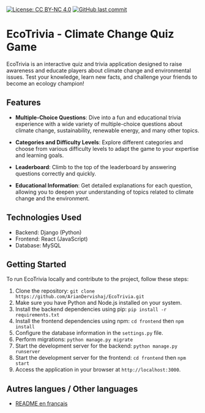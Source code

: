 [![License: CC BY-NC 4.0](https://img.shields.io/badge/License-CC%20BY--NC%204.0-lightgrey.svg)](https://creativecommons.org/licenses/by-nc/4.0/)
[![GitHub last commit](https://img.shields.io/github/last-commit/ArianDervishaj/EcoTrivia.svg)](https://github.com/ArianDervishaj/EcoTrivia/commits/master)

# EcoTrivia - Climate Change Quiz Game

EcoTrivia is an interactive quiz and trivia application designed to raise awareness and educate players about climate change and environmental issues. Test your knowledge, learn new facts, and challenge your friends to become an ecology champion!

## Features

- **Multiple-Choice Questions**: Dive into a fun and educational trivia experience with a wide variety of multiple-choice questions about climate change, sustainability, renewable energy, and many other topics.

- **Categories and Difficulty Levels**: Explore different categories and choose from various difficulty levels to adapt the game to your expertise and learning goals.

- **Leaderboard**: Climb to the top of the leaderboard by answering questions correctly and quickly.

- **Educational Information**: Get detailed explanations for each question, allowing you to deepen your understanding of topics related to climate change and the environment.

## Technologies Used

- Backend: Django (Python)
- Frontend: React (JavaScript)
- Database: MySQL

## Getting Started

To run EcoTrivia locally and contribute to the project, follow these steps:

1. Clone the repository: `git clone https://github.com/ArianDervishaj/EcoTrivia.git`
2. Make sure you have Python and Node.js installed on your system.
3. Install the backend dependencies using pip: `pip install -r requirements.txt`
4. Install the frontend dependencies using npm: `cd frontend` then `npm install`
5. Configure the database information in the `settings.py` file.
6. Perform migrations: `python manage.py migrate`
7. Start the development server for the backend: `python manage.py runserver`
8. Start the development server for the frontend: `cd frontend` then `npm start`
9. Access the application in your browser at `http://localhost:3000`.

## Autres langues / Other languages

- [README en français](README.md)
